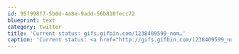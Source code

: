 ```yaml
---
id: 95f998f7-5b0d-4a8e-9add-56b810fecc72
blueprint: text
category: twitter
title: 'Current status: gifs.gifbin.com/1238409599_nom…'
caption: 'Current status: <a href="http://gifs.gifbin.com/1238409599_nom_nom.gif" title="http://gifs.gifbin.com/1238409599_nom_nom.gif" class="link link_untco">gifs.gifbin.com/1238409599_nom…</a>'
---
```

